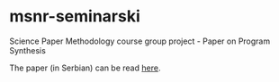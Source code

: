 # msnr-seminarski

Science Paper Methodology course group project - Paper on Program Synthesis

The paper (in Serbian) can be read [here](SintezaPrograma-FINAL.pdf).
